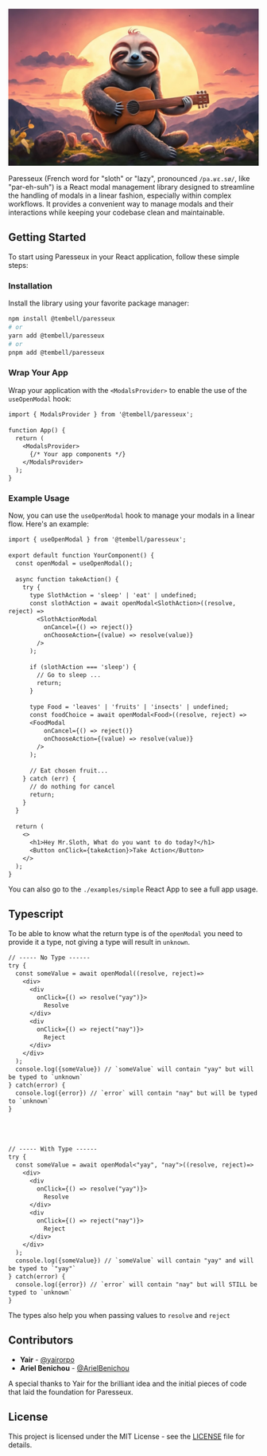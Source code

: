 ![Paresseux Logo](./docs/assets/artwork.jpg)

Paresseux (French word for "sloth" or "lazy", pronounced `/pa.ʁɛ.sø/`, like "par-eh-suh")  is a React modal management library designed to streamline the handling of modals in a linear fashion, especially within complex workflows. It provides a convenient way to manage modals and their interactions while keeping your codebase clean and maintainable.

## Getting Started

To start using Paresseux in your React application, follow these simple steps:

### Installation

Install the library using your favorite package manager:

```bash
npm install @tembell/paresseux
# or
yarn add @tembell/paresseux
# or
pnpm add @tembell/paresseux
```

### Wrap Your App

Wrap your application with the `<ModalsProvider>` to enable the use of the `useOpenModal` hook:

```tsx
import { ModalsProvider } from '@tembell/paresseux';

function App() {
  return (
    <ModalsProvider>
      {/* Your app components */}
    </ModalsProvider>
  );
}
```

### Example Usage

Now, you can use the `useOpenModal` hook to manage your modals in a linear flow. Here's an example:

```tsx
import { useOpenModal } from '@tembell/paresseux';

export default function YourComponent() {
  const openModal = useOpenModal();

  async function takeAction() {
    try {
      type SlothAction = 'sleep' | 'eat' | undefined;
      const slothAction = await openModal<SlothAction>((resolve, reject) =>
        <SlothActionModal 
          onCancel={() => reject()}
          onChooseAction={(value) => resolve(value)}
        />
      );

      if (slothAction === 'sleep') {
        // Go to sleep ...
        return;
      }

      type Food = 'leaves' | 'fruits' | 'insects' | undefined;
      const foodChoice = await openModal<Food>((resolve, reject) =>
      <FoodModal 
          onCancel={() => reject()}
          onChooseAction={(value) => resolve(value)}
        />
      );

      // Eat chosen fruit...
    } catch (err) {
      // do nothing for cancel
      return; 
    }
  }

  return (
    <>
      <h1>Hey Mr.Sloth, What do you want to do today?</h1>
      <Button onClick={takeAction}>Take Action</Button>
    </>
  );
}
```

You can also go to the `./examples/simple` React App to see a full app usage.

## Typescript
To be able to know what the return type is of the `openModal` you need
to provide it a type, not giving a type will result in `unknown`.
```tsx
// ----- No Type ------
try {
  const someValue = await openModal((resolve, reject)=> 
    <div>
      <div 
        onClick={() => resolve("yay")}>
          Resolve
      </div>
      <div 
        onClick={() => reject("nay")}>
          Reject
      </div>
    </div>
  );
  console.log({someValue}) // `someValue` will contain "yay" but will be typed to `unknown` 
} catch(error) {
  console.log({error}) // `error` will contain "nay" but will be typed to `unknown` 
}




// ----- With Type ------
try {
  const someValue = await openModal<"yay", "nay">((resolve, reject)=> 
    <div>
      <div 
        onClick={() => resolve("yay")}>
          Resolve
      </div>
      <div 
        onClick={() => reject("nay")}>
          Reject
      </div>
    </div>
  );
  console.log({someValue}) // `someValue` will contain "yay" and will be typed to `"yay"` 
} catch(error) {
  console.log({error}) // `error` will contain "nay" but will STILL be typed to `unknown` 
}
```

The types also help you when passing values to `resolve` and `reject`


## Contributors

- **Yair** - [@yairorpo](https://github.com/yairorpo)
- **Ariel Benichou** - [@ArielBenichou](https://github.com/ArielBenichou)

A special thanks to Yair for the brilliant idea and the initial pieces of code that laid the foundation for Paresseux.

## License

This project is licensed under the MIT License - see the [LICENSE](LICENSE) file for details.
